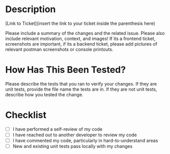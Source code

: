 # Description

[Link to Ticket](insert the link to your ticket inside the parenthesis here)

Please include a summary of the changes and the related issue. Please also include relevant motivation, context, and images! If its a frontend ticket, screenshots are important, if its a backend ticket, please add pictures of relevant postman screenshots or console printouts.

# How Has This Been Tested?

Please describe the tests that you ran to verify your changes. If they are unit tests, provide the file name the tests are in. If they are not unit tests, describe how you tested the change.

# Checklist

- [ ] I have performed a self-review of my code
- [ ] I have reached out to another developer to review my code
- [ ] I have commented my code, particularly in hard-to-understand areas
- [ ] New and existing unit tests pass locally with my changes